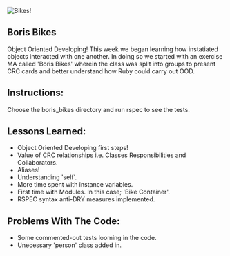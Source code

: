 ![Bikes!](http://www2.pictures.zimbio.com/gi/Mayor+London+Boris+Johnson+Governor+Arnold+Akdwi8uAlddl.jpg)

Boris Bikes
--
Object Oriented Developing! This week we began learning how instatiated objects interacted with one another. In doing so we started with an exercise MA called 'Boris Bikes' wherein the class was split into groups to present CRC cards and better understand how Ruby could carry out OOD.


Instructions:
--
Choose the boris_bikes directory and run rspec to see the tests.


Lessons Learned:
--
* Object Oriented Developing first steps!
* Value of CRC relationships i.e. Classes Responsibilities and Collaborators.
* Aliases!
* Understanding 'self'.
* More time spent with instance variables.
* First time with Modules. In this case; 'Bike Container'.
* RSPEC syntax anti-DRY measures implemented.

Problems With The Code:
--
* Some commented-out tests looming in the code.
* Unecessary 'person' class added in.